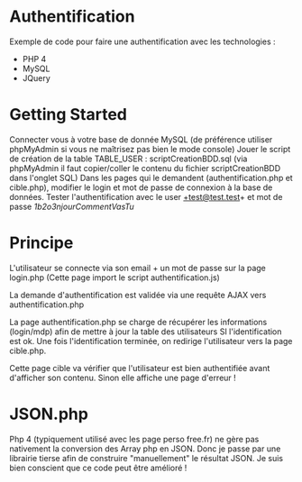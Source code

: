 # Authentification
Exemple de code pour faire une authentification avec les technologies :
- PHP 4
- MySQL
- JQuery

# Getting Started

Connecter vous à votre base de donnée MySQL (de préférence utiliser phpMyAdmin si vous ne maîtrisez pas bien le mode console)
Jouer le script de création de la table TABLE_USER : scriptCreationBDD.sql (via phpMyAdmin il faut copier/coller le contenu du fichier scriptCreationBDD dans l'onglet SQL)
Dans les pages qui le demandent (authentification.php et cible.php), modifier le login et mot de passe de connexion à la base de données. 
Tester l'authentification avec le user +test@test.test+ et mot de passe *1b2o3njourCommentVasTu*

# Principe

L'utilisateur se connecte via son email + un mot de passe sur la page login.php
(Cette page import le script authentification.js)

La demande d'authentification est validée via une requête AJAX vers authentification.php

La page authentification.php se charge de récupérer les informations (login/mdp) afin de mettre à jour la table des utilisateurs SI l'identification est ok.
Une fois l'identification terminée, on redirige l'utilisateur vers la page cible.php.

Cette page cible va vérifier que l'utilisateur est bien authentifiée avant d'afficher son contenu. Sinon elle affiche une page d'erreur !

# JSON.php

Php 4 (typiquement utilisé avec les page perso free.fr) ne gère pas nativement la conversion des Array php en JSON.
Donc je passe par une librairie tierse afin de construire "manuellement" le résultat JSON. Je suis bien conscient que ce code peut être amélioré !

